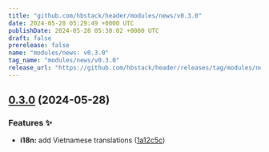 ```yaml
---
title: "github.com/hbstack/header/modules/news/v0.3.0"
date: 2024-05-28 05:29:49 +0000 UTC
publishDate: 2024-05-28 05:30:02 +0000 UTC
draft: false
prerelease: false
name: "modules/news: v0.3.0"
tag_name: "modules/news/v0.3.0"
release_url: "https://github.com/hbstack/header/releases/tag/modules/news/v0.3.0"
---
```


## [0.3.0](https://github.com/hbstack/header/compare/modules/news/v0.2.2...modules/news/v0.3.0) (2024-05-28)


### Features ✨

* **i18n:** add Vietnamese translations ([1a12c5c](https://github.com/hbstack/header/commit/1a12c5c6aa2e385b4b3e18cbea4e1c74a67690b4))
